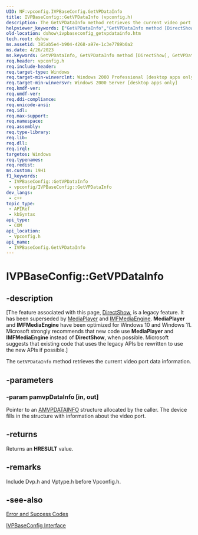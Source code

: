 ```yaml
---
UID: NF:vpconfig.IVPBaseConfig.GetVPDataInfo
title: IVPBaseConfig::GetVPDataInfo (vpconfig.h)
description: The GetVPDataInfo method retrieves the current video port data information.
helpviewer_keywords: ["GetVPDataInfo","GetVPDataInfo method [DirectShow]","GetVPDataInfo method [DirectShow]","IVPBaseConfig interface","IVPBaseConfig interface [DirectShow]","GetVPDataInfo method","IVPBaseConfig.GetVPDataInfo","IVPBaseConfig::GetVPDataInfo","IVPBaseConfigGetVPDataInfo","dshow.ivpbaseconfig_getvpdatainfo","vpconfig/IVPBaseConfig::GetVPDataInfo"]
old-location: dshow\ivpbaseconfig_getvpdatainfo.htm
tech.root: dshow
ms.assetid: 385ab5e4-b904-4268-a97e-1c3e7789b0a2
ms.date: 4/26/2023
ms.keywords: GetVPDataInfo, GetVPDataInfo method [DirectShow], GetVPDataInfo method [DirectShow],IVPBaseConfig interface, IVPBaseConfig interface [DirectShow],GetVPDataInfo method, IVPBaseConfig.GetVPDataInfo, IVPBaseConfig::GetVPDataInfo, IVPBaseConfigGetVPDataInfo, dshow.ivpbaseconfig_getvpdatainfo, vpconfig/IVPBaseConfig::GetVPDataInfo
req.header: vpconfig.h
req.include-header: 
req.target-type: Windows
req.target-min-winverclnt: Windows 2000 Professional [desktop apps only]
req.target-min-winversvr: Windows 2000 Server [desktop apps only]
req.kmdf-ver: 
req.umdf-ver: 
req.ddi-compliance: 
req.unicode-ansi: 
req.idl: 
req.max-support: 
req.namespace: 
req.assembly: 
req.type-library: 
req.lib: 
req.dll: 
req.irql: 
targetos: Windows
req.typenames: 
req.redist: 
ms.custom: 19H1
f1_keywords:
 - IVPBaseConfig::GetVPDataInfo
 - vpconfig/IVPBaseConfig::GetVPDataInfo
dev_langs:
 - c++
topic_type:
 - APIRef
 - kbSyntax
api_type:
 - COM
api_location:
 - Vpconfig.h
api_name:
 - IVPBaseConfig.GetVPDataInfo
---
```


# IVPBaseConfig::GetVPDataInfo


## -description

\[The feature associated with this page, [DirectShow](/windows/win32/directshow/directshow), is a legacy feature. It has been superseded by [MediaPlayer](/uwp/api/Windows.Media.Playback.MediaPlayer) and [IMFMediaEngine](/windows/win32/api/mfmediaengine/nn-mfmediaengine-imfmediaengine). **MediaPlayer** and **IMFMediaEngine** have been optimized for Windows 10 and Windows 11. Microsoft strongly recommends that new code use **MediaPlayer** and **IMFMediaEngine** instead of **DirectShow**, when possible. Microsoft suggests that existing code that uses the legacy APIs be rewritten to use the new APIs if possible.\]

The <code>GetVPDataInfo</code> method retrieves the current video port data information.

## -parameters

### -param pamvpDataInfo [in, out]

Pointer to an <a href="/previous-versions/windows/desktop/api/vptype/ns-vptype-amvpdatainfo">AMVPDATAINFO</a> structure allocated by the caller. The device fills in the structure with information about the video port.

## -returns

Returns an <b>HRESULT</b> value.

## -remarks

Include Dvp.h and Vptype.h before Vpconfig.h.

## -see-also

<a href="/windows/desktop/DirectShow/error-and-success-codes">Error and Success Codes</a>



<a href="/windows/desktop/api/vpconfig/nn-vpconfig-ivpbaseconfig">IVPBaseConfig Interface</a>